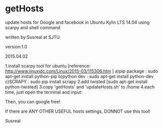 # getHosts
update hosts for Google and facebook in Ubuntu Kylin LTS 14.04 using scarpy and shell command

written by:Susreal at SJTU

version:1.0

2015.04.02


1.install scarpy tool for ubuntu
    [reference: http://www.linuxidc.com/Linux/2015-03/115306.htm ]
    a)pip package : sudo apt-get install python-pip
    b)python dev : sudo apt-get install python-dev
    c)SCRAPY : sudo pip install scrapy
2.add twisted
    [sudo apt-get install python-twisted]
3.copy 'getHosts' and 'updateHosts.sh' to /home
4.each time, just open the terminal and input:
    <sudo bash updateHosts.sh>
    
Then, you can google free!

If there are ANY OTHER USEFUL hosts settings, DONNOT use this tool!

Susreal
